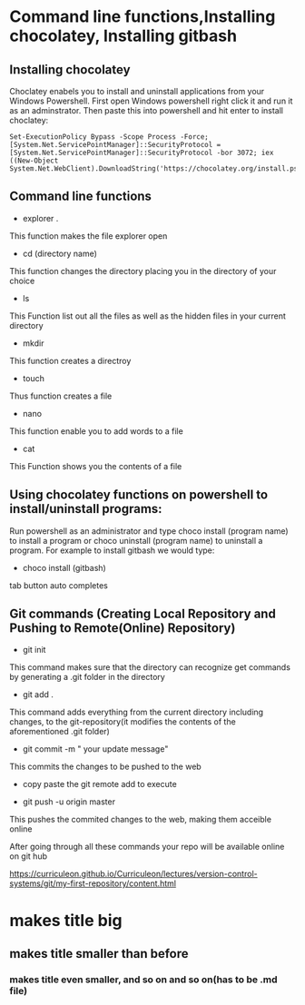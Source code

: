 # Command line functions,Installing chocolatey, Installing gitbash

## Installing chocolatey
Choclatey enabels you to install and uninstall applications from your Windows Powershell.
First open Windows powershell right click it and run it as an adminstrator.
Then paste this into powershell and hit enter to install choclatey:

    Set-ExecutionPolicy Bypass -Scope Process -Force; [System.Net.ServicePointManager]::SecurityProtocol = [System.Net.ServicePointManager]::SecurityProtocol -bor 3072; iex ((New-Object System.Net.WebClient).DownloadString('https://chocolatey.org/install.ps1'))

## Command line functions
* explorer .

This function makes the file explorer open

* cd (directory name)

This function changes the directory  placing you in the directory of your choice

* ls

This Function list out all the files as well as the hidden files in your current directory

* mkdir 

This function creates a directroy

* touch

Thus function creates a file 

* nano

This function enable you to add words to a file 

* cat 

This Function shows you the contents of a file

## Using chocolatey functions on powershell to install/uninstall programs:
Run powershell as an administrator and type choco install (program name) to install a program
or choco uninstall (program name) to uninstall a program. For example to install gitbash we 
would type:

* choco install (gitbash)


tab button auto completes

## Git commands (Creating Local Repository and Pushing to Remote(Online) Repository)

* git init

This command makes sure that the directory can recognize get commands by  generating a .git folder in the directory

* git add . 

This command adds everything from the current directory including changes, to the git-repository(it modifies the contents of the aforementioned .git folder)

* git commit -m  " your update message"

This commits the changes to be pushed to the web

* copy paste the git remote add to execute

* git push -u origin master 

This pushes the commited changes to the web, making them acceible online

After going through all these commands your repo will be available online on git hub

https://curriculeon.github.io/Curriculeon/lectures/version-control-systems/git/my-first-repository/content.html

# makes title big 
## makes title smaller than before
### makes title even smaller, and so on and so on(has to be .md file)
